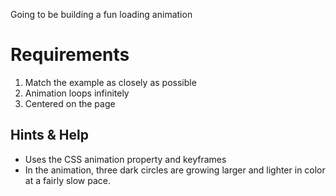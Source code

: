 Going to be building a fun loading animation

# Requirements
1. Match the example as closely as possible
2. Animation loops infinitely
3. Centered on the page

## Hints & Help
* Uses the CSS animation property and keyframes
* In the animation, three dark circles are growing larger and lighter in color at a fairly slow pace.